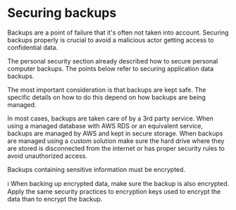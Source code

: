 # Securing backups

Backups are a point of failure that it's often not taken into account. Securing backups properly is crucial to avoid a malicious actor getting access to confidential data.

The personal security section already described how to secure personal computer backups. The points below refer to securing application data backups.

The most important consideration is that backups are kept safe. The specific details on how to do this depend on how backups are being managed.

In most cases, backups are taken care of by a 3rd party service. When using a managed database with AWS RDS or an equivalent service, backups are managed by AWS and kept in secure storage.
When backups are managed using a custom solution make sure the hard drive where they are stored is disconnected from the internet or has proper security rules to avoid unauthorized access.

Backups containing sensitive information must be encrypted.

ℹ️ When backing up encrypted data, make sure the backup is also encrypted. Apply the same security practices to encryption keys used to encrypt the data than to encrypt the backup.

